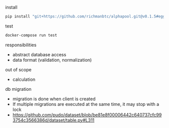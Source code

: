 install

```bash
pip install "git+https://github.com/richmanbtc/alphapool.git@v0.1.5#egg=alphapool"
```

test

```bash
docker-compose run test
```

responsibilities

- abstract database access
- data format (validation, normalization)

out of scope

- calculation

db migration

- migration is done when client is created
- If multiple migrations are executed at the same time, it may stop with a lock
- https://github.com/pudo/dataset/blob/be81e8f00006442c640737cfc993754c3566386d/dataset/table.py#L311
